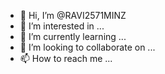 - 👋 Hi, I’m @RAVI2571MINZ
- 👀 I’m interested in ...
- 🌱 I’m currently learning ...
- 💞️ I’m looking to collaborate on ...
- 📫 How to reach me ...

<!---
RAVI2571MINZ/RAVI2571MINZ is a ✨ special ✨ repository because its `README.md` (this file) appears on your GitHub profile.
You can click the Preview link to take a look at your changes.
--->
